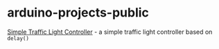 # arduino-projects-public

[Simple Traffic Light Controller](https://github.com/eeplayground/arduino-projects-public/blob/main/simple_tlc.ino) - a simple traffic light controller based on `delay()`
